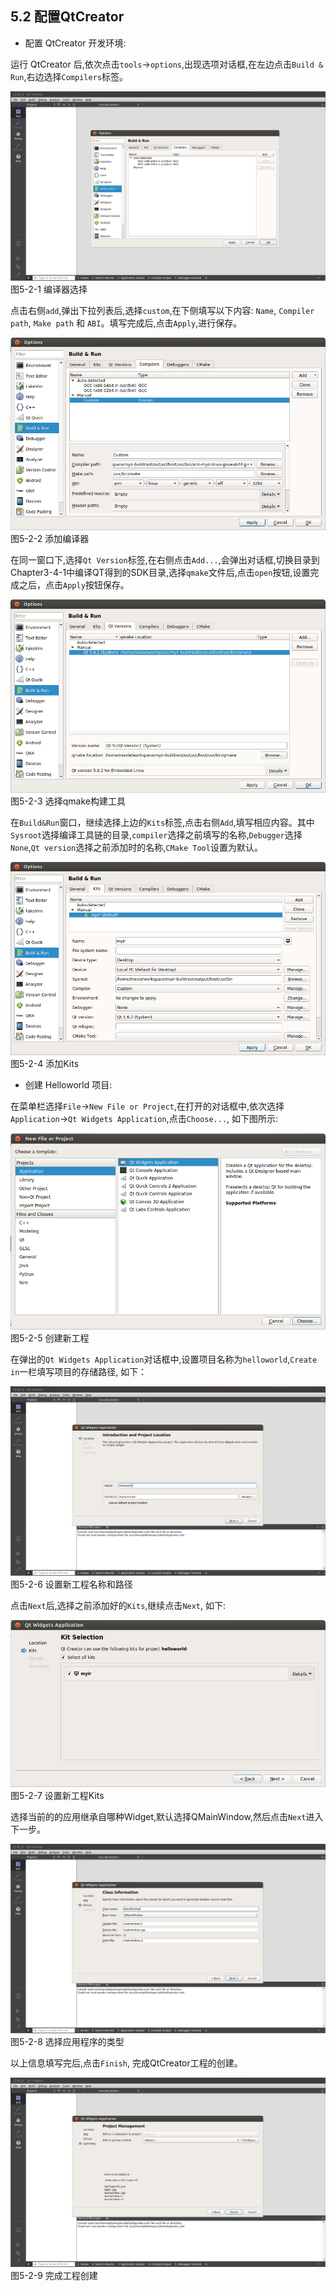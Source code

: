 ## 5.2 配置QtCreator

* 配置 QtCreator 开发环境:  

运行 QtCreator 后,依次点击`tools`->`options`,出现选项对话框,在左边点击`Build & Run`,右边选择`Compilers`标签。

![png](imagech/5_2_1.png)  
图5-2-1 编译器选择  

点击右侧`add`,弹出下拉列表后,选择`custom`,在下侧填写以下内容: `Name`, `Compiler path`, `Make path` 和 `ABI`。填写完成后,点击`Apply`,进行保存。

![png](imagech/5_2_2.png)  
图5-2-2 添加编译器  

在同一窗口下,选择`Qt Version`标签,在右侧点击`Add...`,会弹出对话框,切换目录到Chapter3-4-1中编译QT得到的SDK目录,选择`qmake`文件后,点击`open`按钮,设置完成之后，点击`Apply`按钮保存。

![png](imagech/5_2_3.png)  
图5-2-3 选择qmake构建工具  

在`Build&Run`窗口，继续选择上边的`Kits`标签,点击右侧`Add`,填写相应内容。其中`Sysroot`选择编译工具链的目录,`compiler`选择之前填写的名称,`Debugger`选择`None`,`Qt version`选择之前添加时的名称,`CMake Tool`设置为默认。

![png](imagech/5_2_4.png)  
图5-2-4 添加Kits

* 创建 Helloworld 项目:  

在菜单栏选择`File`->`New File or Project`,在打开的对话框中,依次选择`Application`->`Qt Widgets Application`,点击`Choose...`, 如下图所示:  

![png](imagech/5_2_5.png)  
图5-2-5 创建新工程

在弹出的`Qt Widgets Application`对话框中,设置项目名称为`helloworld`,`Create in`一栏填写项目的存储路径, 如下：  

![png](imagech/5_2_6.png)  
图5-2-6 设置新工程名称和路径  

点击`Next`后,选择之前添加好的`Kits`,继续点击`Next`, 如下:  

![png](imagech/5_2_7.png)
图5-2-7 设置新工程Kits  

选择当前的的应用继承自哪种Widget,默认选择QMainWindow,然后点击`Next`进入下一步。

![png](imagech/5_2_8.png)  
图5-2-8 选择应用程序的类型  

以上信息填写完后,点击`Finish`, 完成QtCreator工程的创建。

![png](imagech/5_2_9.png)  
图5-2-9 完成工程创建  

